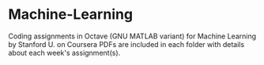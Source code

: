 # Machine-Learning
Coding assignments in Octave (GNU MATLAB variant) for Machine Learning by Stanford U. on Coursera
PDFs are included in each folder with details about each week's assignment(s).
